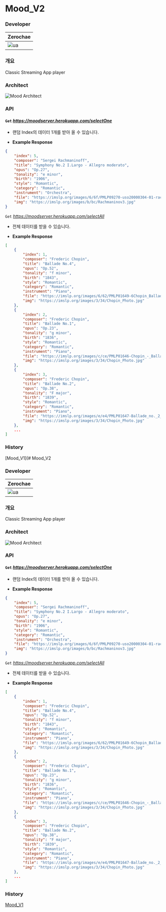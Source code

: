 # Mood_V2

### Developer

|Zerochae|
|---|
|![ua](https://user-images.githubusercontent.com/84373490/149466662-281cf4cb-4a7c-4856-8aab-111904d645f3.jpg)|

### 개요

Classic Streaming App player

### Architect

![Mood Architect](https://user-images.githubusercontent.com/84373490/149466650-a2fbee5e-fc2c-4926-ab6e-ef0b2f4eccee.png)

### API

#### `Get` *https://moodserver.herokuapp.com/selectOne*

* 랜덤 Index의 데이터 1개를 받아 올 수 있습니다.

* **Example Response**
```Json
{
    "index": 5,
    "composer": "Sergei Rachmaninoff",
    "title": "Symphony No.2 I.Largo - Allegro moderato",
    "opus": "Op.27",
    "tonality": "e minor",
    "birth": "1906",
    "style": "Romantic",
    "category": "Romantic",
    "instrument": "Orchestra",
    "file": "https://imslp.org/images/6/6f/PMLP09270-uso20000304-01-rachmaninoff-symph2-mvtI_vbr.mp3",
    "img": "https://imslp.org/images/b/bc/Rachmaninov3.jpg"
}
```

`Get` *https://moodserver.herokuapp.com/selectAll*

* 전체 데이터를 받을 수 있습니다.

* **Example Response**

```JSON
[
    {
        "index": 1,
        "composer": "Frederic Chopin",
        "title": "Ballade No.4",
        "opus": "Op.52",
        "tonality": "f minor",
        "birth": "1843",
        "style": "Romantic",
        "category": "Romantic",
        "instrument": "Piano",
        "file": "https://imslp.org/images/6/62/PMLP01649-6Chopin_Ballade_4_Fmin.mp3",
        "img": "https://imslp.org/images/3/34/Chopin_Photo.jpg"
    },
    {
        "index": 2,
        "composer": "Frederic Chopin",
        "title": "Ballade No.1",
        "opus": "Op.23",
        "tonality": "g minor",
        "birth": "1836",
        "style": "Romantic",
        "category": "Romantic",
        "instrument": "Piano",
        "file": "https://imslp.org/images/c/ce/PMLP01646-Chopin_-_Ballade_No.1.mp3",
        "img": "https://imslp.org/images/3/34/Chopin_Photo.jpg"
    },
    {
        "index": 3,
        "composer": "Frederic Chopin",
        "title": "Ballade No.2",
        "opus": "Op.38",
        "tonality": "F major",
        "birth": "1839",
        "style": "Romantic",
        "category": "Romantic",
        "instrument": "Piano",
        "file": "https://imslp.org/images/e/e4/PMLP01647-Ballade_no._2_-_Op._38.mp3",
        "img": "https://imslp.org/images/3/34/Chopin_Photo.jpg"
    },
    ...
]
```

### History

[Mood_V1](# Mood_V2

### Developer

|Zerochae|
|---|
|![ua](https://user-images.githubusercontent.com/84373490/149466662-281cf4cb-4a7c-4856-8aab-111904d645f3.jpg)|

### 개요

Classic Streaming App player

### Architect

![Mood Architect](https://user-images.githubusercontent.com/84373490/149466650-a2fbee5e-fc2c-4926-ab6e-ef0b2f4eccee.png)

### API

#### `Get` *https://moodserver.herokuapp.com/selectOne*

* 랜덤 Index의 데이터 1개를 받아 올 수 있습니다.

* **Example Response**
```Json
{
    "index": 5,
    "composer": "Sergei Rachmaninoff",
    "title": "Symphony No.2 I.Largo - Allegro moderato",
    "opus": "Op.27",
    "tonality": "e minor",
    "birth": "1906",
    "style": "Romantic",
    "category": "Romantic",
    "instrument": "Orchestra",
    "file": "https://imslp.org/images/6/6f/PMLP09270-uso20000304-01-rachmaninoff-symph2-mvtI_vbr.mp3",
    "img": "https://imslp.org/images/b/bc/Rachmaninov3.jpg"
}
```

`Get` *https://moodserver.herokuapp.com/selectAll*

* 전체 데이터를 받을 수 있습니다.

* **Example Response**

```JSON
[
    {
        "index": 1,
        "composer": "Frederic Chopin",
        "title": "Ballade No.4",
        "opus": "Op.52",
        "tonality": "f minor",
        "birth": "1843",
        "style": "Romantic",
        "category": "Romantic",
        "instrument": "Piano",
        "file": "https://imslp.org/images/6/62/PMLP01649-6Chopin_Ballade_4_Fmin.mp3",
        "img": "https://imslp.org/images/3/34/Chopin_Photo.jpg"
    },
    {
        "index": 2,
        "composer": "Frederic Chopin",
        "title": "Ballade No.1",
        "opus": "Op.23",
        "tonality": "g minor",
        "birth": "1836",
        "style": "Romantic",
        "category": "Romantic",
        "instrument": "Piano",
        "file": "https://imslp.org/images/c/ce/PMLP01646-Chopin_-_Ballade_No.1.mp3",
        "img": "https://imslp.org/images/3/34/Chopin_Photo.jpg"
    },
    {
        "index": 3,
        "composer": "Frederic Chopin",
        "title": "Ballade No.2",
        "opus": "Op.38",
        "tonality": "F major",
        "birth": "1839",
        "style": "Romantic",
        "category": "Romantic",
        "instrument": "Piano",
        "file": "https://imslp.org/images/e/e4/PMLP01647-Ballade_no._2_-_Op._38.mp3",
        "img": "https://imslp.org/images/3/34/Chopin_Photo.jpg"
    },
    ...
]
```

### History

[Mood_V1](https://github.com/zerochae/Mood_V1/)

